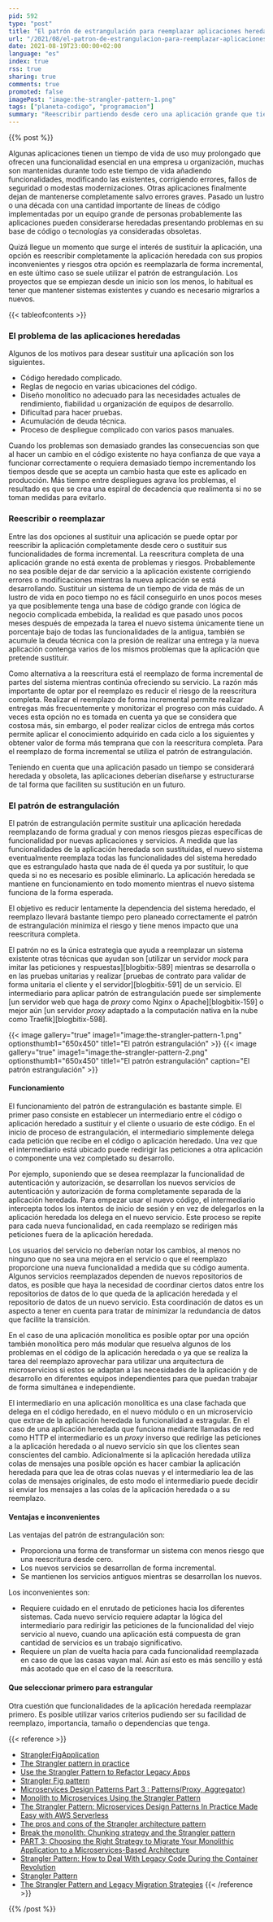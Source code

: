 ```yaml
---
pid: 592
type: "post"
title: "El patrón de estrangulación para reemplazar aplicaciones heredadas"
url: "/2021/08/el-patron-de-estrangulacion-para-reemplazar-aplicaciones-heredadas/"
date: 2021-08-19T23:00:00+02:00
language: "es"
index: true
rss: true
sharing: true
comments: true
promoted: false
imagePost: "image:the-strangler-pattern-1.png"
tags: ["planeta-codigo", "programacion"]
summary: "Reescribir partiendo desde cero una aplicación grande que tiene sus defectos pero que ha sido desarrollada durante mucho tiempo y su funcionalidad más importante opera mayormente bien no es una estrategia que esté exenta de riesgo ni garantiza que el el nuevo sistema tenga defectos parecidos, más graves o incluso la reescritura fracase. Si la reescritura tiene riesgos pero existe la necesidad de sustituir la aplicación heredada para solventar algunos de sus problemas es necesaria otra estrategia diferente a partir de cero. Una estrategia que se utiliza en estos casos es aplicar el patrón de estrangulación que reemplaza el sistema antiguo de forma incremental cada una de sus piezas."
---
```


{{% post %}}

Algunas aplicaciones tienen un tiempo de vida de uso muy prolongado que ofrecen una funcionalidad esencial en una empresa u organización, muchas son mantenidas durante todo este tiempo de vida añadiendo funcionalidades, modificando las existentes, corrigiendo errores, fallos de seguridad o modestas modernizaciones. Otras aplicaciones finalmente dejan de mantenerse completamente salvo errores graves. Pasado un lustro o una década con una cantidad importante de líneas de código implementadas por un equipo grande de personas probablemente las aplicaciones pueden considerarse heredadas presentando problemas en su base de código o tecnologías ya consideradas obsoletas.

Quizá llegue un momento que surge el interés de sustituir la aplicación, una opción es reescribir completamente la aplicación heredada con sus propios inconvenientes y riesgos otra opción es reemplazarla de forma incremental, en este último caso se suele utilizar el patrón de estrangulación. Los proyectos que se empiezan desde un inicio son los menos, lo habitual es tener que mantener sistemas existentes y cuando es necesario migrarlos a nuevos.

{{< tableofcontents >}}

### El problema de las aplicaciones heredadas

Algunos de los motivos para desear sustituir una aplicación son los siguientes.

* Código heredado complicado.
* Reglas de negocio en varias ubicaciones del código.
* Diseño monolítico no adecuado para las necesidades actuales de rendimiento, fiabilidad u organización de equipos de desarrollo.
* Dificultad para hacer pruebas.
* Acumulación de deuda técnica.
* Proceso de despliegue complicado con varios pasos manuales.

Cuando los problemas son demasiado grandes las consecuencias son que al hacer un cambio en el código existente no haya confianza de que vaya a funcionar correctamente o requiera demasiado tiempo incrementando los tiempos desde que se acepta un cambio hasta que este es aplicado en producción. Más tiempo entre despliegues agrava los problemas, el resultado es que se crea una espiral de decadencia que realimenta si no se toman medidas para evitarlo.

### Reescribir o reemplazar

Entre las dos opciones al sustituir una aplicación se puede optar por reescribir la aplicación completamente desde cero o sustituir sus funcionalidades de forma incremental. La reescritura completa de una aplicación grande no está exenta de problemas y riesgos. Probablemente no sea posible dejar de dar servicio a la aplicación existente corrigiendo errores o modificaciones mientras la nueva aplicación se está desarrollando. Sustituir un sistema de un tiempo de vida de más de un lustro de vida en poco tiempo no es fácil conseguirlo en unos pocos meses ya que posiblemente tenga una base de código grande con lógica de negocio complicada embebida, la realidad es que pasado unos pocos meses después de empezada la tarea el nuevo sistema únicamente tiene un porcentaje bajo de todas las funcionalidades de la antigua, también se acumule la deuda técnica con la presión de realizar una entrega y la nueva aplicación contenga varios de los mismos problemas que la aplicación que pretende sustituir.

Como alternativa a la reescritura está el reemplazo de forma incremental de partes del sistema mientras continúa ofreciendo su servicio. La razón más importante de optar por el reemplazo es reducir el riesgo de la reescritura completa. Realizar el reemplazo de forma incremental permite realizar entregas más frecuentemente y monitorizar el progreso con más cuidado. A veces esta opción no es tomada en cuenta ya que se considera que costosa más, sin embargo, el poder realizar ciclos de entrega más cortos permite aplicar el conocimiento adquirido en cada ciclo a los siguientes y obtener valor de forma más temprana que con la reescritura completa. Para el reemplazo de forma incremental se utiliza el patrón de estrangulación.

Teniendo en cuenta que una aplicación pasado un tiempo se considerará heredada y obsoleta, las aplicaciones deberían diseñarse y estructurarse de tal forma que faciliten su sustitución en un futuro.

### El patrón de estrangulación

El patrón de estrangulación permite sustituir una aplicación heredada reemplazando de forma gradual y con menos riesgos piezas específicas de funcionalidad por nuevas aplicaciones y servicios. A medida que las funcionalidades de la aplicación heredada son sustituidas, el nuevo sistema eventualmente reemplaza todas las funcionalidades del sistema heredado que es estrangulado hasta que nada de él queda ya por sustituir, lo que queda si no es necesario es posible eliminarlo. La aplicación heredada se mantiene en funcionamiento en todo momento mientras el nuevo sistema funciona de la forma esperada.

El objetivo es reducir lentamente la dependencia del sistema heredado, el reemplazo llevará bastante tiempo pero planeado correctamente el patrón de estrangulación minimiza el riesgo y tiene menos impacto que una reescritura completa.

El patrón no es la única estrategia que ayuda a reemplazar un sistema existente otras técnicas que ayudan son [utilizar un servidor _mock_ para imitar las peticiones y respuestas][blogbitix-589] mientras se desarrolla o en las pruebas unitarias y realizar [pruebas de contrato para validar de forma unitaria el cliente y el servidor][blogbitix-591] de un servicio. El intermediario para aplicar patrón de estrangulación puede ser simplemente [un servidor  web que haga de _proxy_ como Nginx o Apache][blogbitix-159] o mejor aún [un servidor _proxy_ adaptado a la computación nativa en la nube como Traefik][blogbitix-598].

{{< image
    gallery="true"
    image1="image:the-strangler-pattern-1.png" optionsthumb1="650x450" title1="El patrón estrangulación" >}}
{{< image
    gallery="true"
    image1="image:the-strangler-pattern-2.png" optionsthumb1="650x450" title1="El patrón estrangulación"
    caption="El patrón estrangulación" >}}

#### Funcionamiento

El funcionamiento del patrón de estrangulación es bastante simple. El primer paso consiste en establecer un intermediario entre el código o aplicación heredado a sustituir y el cliente o usuario de este código. En el inicio de proceso de estrangulación, el intermediario simplemente delega cada petición que recibe en el código o aplicación heredado. Una vez que el intermediario está ubicado puede redirigir las peticiones a otra aplicación o componente una vez completado su desarrollo.

Por ejemplo, suponiendo que se desea reemplazar la funcionalidad de autenticación y autorización, se desarrollan los nuevos servicios de autenticación y autorización de forma completamente separada de la aplicación heredada. Para empezar usar el nuevo código, el intermediario intercepta todos los intentos de inicio de sesión y en vez de delegarlos en la aplicación heredada los delega en el nuevo servicio. Este proceso se repite para cada nueva funcionalidad, en cada reemplazo se redirigen más peticiones fuera de la aplicación heredada.

Los usuarios del servicio no deberían notar los cambios, al menos no ninguno que no sea una mejora en el servicio o que el reemplazo proporcione una nueva funcionalidad a medida que su código aumenta. Algunos servicios reemplazados dependen de nuevos repositorios de datos, es posible que haya la necesidad de coordinar ciertos datos entre los repositorios de datos de lo que queda de la aplicación heredada y el repositorio de datos de un nuevo servicio. Esta coordinación de datos es un aspecto a tener en cuenta para tratar de minimizar la redundancia de datos que facilite la transición.

En el caso de una aplicación monolítica es posible optar por una opción también monolítica pero más modular que resuelva algunos de los problemas en el código de la aplicación heredada o ya que se realiza la tarea del reemplazo aprovechar para utilizar una arquitectura de microservicios si estos se adaptan a las necesidades de la aplicación y de desarrollo en diferentes equipos independientes para que puedan trabajar de forma simultánea e independiente.

El intermediario en una aplicación monolítica es una clase fachada que delega en el código heredado, en el nuevo módulo o en un microservicio que extrae de la aplicación heredada la funcionalidad a estragular. En el caso de una aplicación heredada que funciona mediante llamadas de red como HTTP el intermediario es un _proxy_ inverso que redirige las peticiones a la aplicación heredada o al nuevo servicio sin que los clientes sean conscientes del cambio. Adicionalmente si la aplicación heredada utiliza colas de mensajes una posible opción es hacer cambiar la aplicación heredada para que lea de otras colas nuevas y el intermediario lea de las colas de mensajes originales, de esto modo el intermediario puede decidir si enviar los mensajes a las colas de la aplicación heredada o a su reemplazo.

#### Ventajas e inconvenientes

Las ventajas del patrón de estrangulación son:

* Proporciona una forma de transformar un sistema con menos riesgo que una reescritura desde cero.
* Los nuevos servicios se desarrollan de forma incremental.
* Se mantienen los servicios antiguos mientras se desarrollan los nuevos.

Los inconvenientes son:

* Requiere cuidado en el enrutado de peticiones hacia los diferentes sistemas. Cada nuevo servicio requiere adaptar la lógica del intermediario para redirigir las peticiones de la funcionalidad del viejo servicio al nuevo, cuando una aplicación está compuesta de gran cantidad de servicios es un trabajo significativo.
* Requiere un plan de vuelta hacia para cada funcionalidad reemplazada en caso de que las casas vayan mal. Aún así esto es más sencillo y está más acotado que en el caso de la reescritura.

#### Que seleccionar primero para estrangular

Otra cuestión que funcionalidades de la aplicación heredada reemplazar primero. Es posible utilizar varios criterios pudiendo ser su facilidad de reemplazo, importancia, tamaño o dependencias que tenga.

{{< reference >}}
* [StranglerFigApplication](https://martinfowler.com/bliki/StranglerFigApplication.html)
* [The Strangler pattern in practice](https://www.michielrook.nl/2016/11/strangler-pattern-practice/)
* [Use the Strangler Pattern to Refactor Legacy Apps](https://www.kiuwan.com/strangle-pattern-legacy-apps/)
* [Strangler Fig pattern](https://docs.microsoft.com/en-us/azure/architecture/patterns/strangler-fig)
* [Microservices Design Patterns Part 3 : Patterns(Proxy, Aggregator)](https://www.linkedin.com/pulse/microservices-design-patterns-part-3-patternsproxy-satish-sharma)
* [Monolith to Microservices Using the Strangler Pattern](https://dzone.com/articles/monolith-to-microservices-using-the-strangler-patt)
* [The Strangler Pattern: Microservices Design Patterns In Practice Made Easy with AWS Serverless](https://medium.com/nerd-for-tech/the-strangler-pattern-microservices-design-patterns-in-practice-made-easy-with-aws-serverless-97437a82b052)
* [The pros and cons of the Strangler architecture pattern](https://www.redhat.com/architect/pros-and-cons-strangler-architecture-pattern)
* [Break the monolith: Chunking strategy and the Strangler pattern](https://www.ibm.com/garage/method/practices/code/chunking-strategy-strangler-pattern/)
* [PART 3: Choosing the Right Strategy to Migrate Your Monolithic Application to a Microservices-Based Architecture](https://capgemini-engineering.com/us/en/insight/part-3-choosing-the-right-strategy-to-migrate-your-monolithic-application-to-a-microservices-based-architecture/)
* [Strangler Pattern: How to Deal With Legacy Code During the Container Revolution](https://www.overops.com/blog/strangler-pattern-how-to-keep-sane-with-legacy-monolith-applications/)
* [Strangler Pattern](https://mechanicalrock.github.io/2020/05/04/strangler-pattern.html)
* [The Strangler Pattern and Legacy Migration Strategies](https://www.atelier-solutions.com/the-strangler-pattern-and-legacy-migration-strategies/)
{{< /reference >}}

{{% /post %}}

